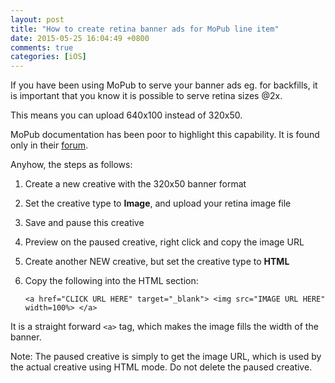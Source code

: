 ```yaml
---
layout: post
title: "How to create retina banner ads for MoPub line item"
date: 2015-05-25 16:04:49 +0800
comments: true
categories: [iOS]
---
```


If you have been using MoPub to serve your banner ads eg. for backfills, it is important that you know it is possible to serve retina sizes @2x.

This means you can upload 640x100 instead of 320x50.

MoPub documentation has been poor to highlight this capability. It is found only in their [forum](https://twittercommunity.com/t/is-it-possible-to-have-banner-ads-optimized-for-retina-devices/6914).

<!-- more -->

Anyhow, the steps as follows:

1. Create a new creative with the 320x50 banner format
2. Set the creative type to **Image**, and upload your retina image file
3. Save and pause this creative
4. Preview on the paused creative, right click and copy the image URL 
5. Create another NEW creative, but set the creative type to **HTML**
6. Copy the following into the HTML section:

    ```
    <a href="CLICK URL HERE" target="_blank"> <img src="IMAGE URL HERE" width=100%> </a>
    ```

It is a straight forward `<a>` tag, which makes the image fills the width of the banner.

Note: The paused creative is simply to get the image URL, which is used by the actual creative using HTML mode. Do not delete the paused creative.

